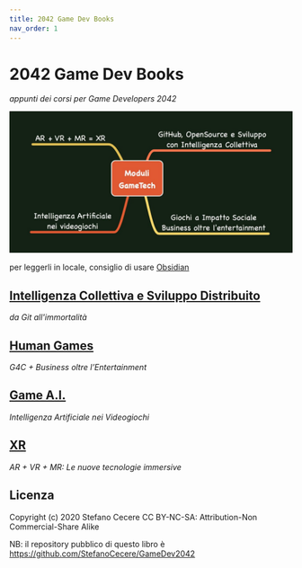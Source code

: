 ```yaml
---
title: 2042 Game Dev Books
nav_order: 1
---
```


# 2042 Game Dev Books
*appunti dei corsi per Game Developers 2042*

![](assets/corsi_gamedev.jpg)

per leggerli in locale, consiglio di usare [Obsidian](https://obsidian.md/)

## [Intelligenza Collettiva e Sviluppo Distribuito](book_CI/01_README.md)
*da Git all'immortalità*  

## [Human Games](book_G4C/01_G4C.md)
*G4C + Business oltre l’Entertainment*  

## [Game A.I.](book_GameAI/01_GameAI.md)
*Intelligenza Artificiale nei Videogiochi*  

## [XR](book_XR/01_XR.md)
*AR + VR + MR: Le nuove tecnologie immersive*  

## Licenza
Copyright (c) 2020 Stefano Cecere
CC BY-NC-SA: Attribution-Non Commercial-Share Alike 

NB: il repository pubblico di questo libro è <https://github.com/StefanoCecere/GameDev2042>

